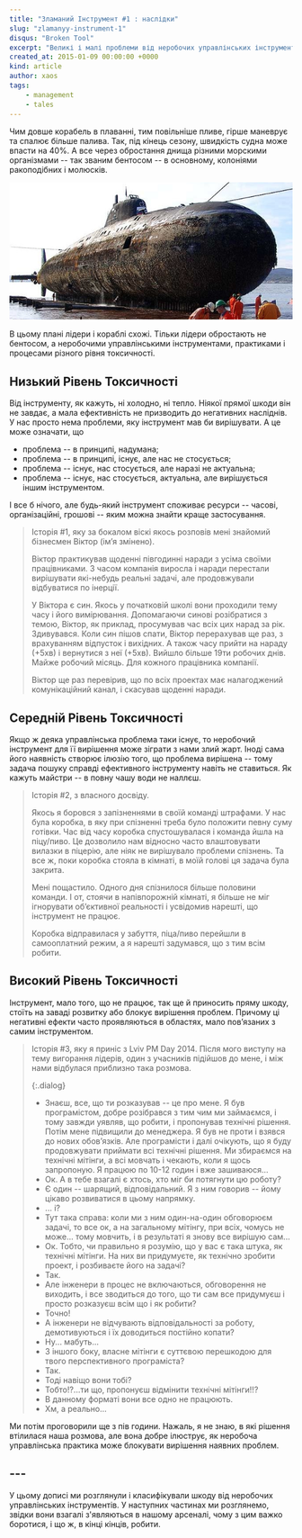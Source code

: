 ```yaml
---
title: "Зламаний Інструмент #1 : наслідки"
slug: "zlamanyy-instrument-1"
disqus: "Broken Tool"
excerpt: "Великі і малі проблеми від неробочих управлінських інструментів"
created_at: 2015-01-09 00:00:00 +0000
kind: article
author: xaos
tags:
    - management
    - tales
---
```


Чим довше корабель в плаванні, тим повільніше пливе, гірше маневрує та спалює більше палива.  Так, під кінець сезону, швидкість судна може впасти на 40%.  А все через обростання днища різними морскими організмами -- так званим бентосом -- в основному, колоніями ракоподібних і молюсків.

![Підводний човен обріс морскими організмами](/assets/img/SubmarineBioFouled.jpg)

В цьому плані лідери і кораблі схожі.  Тільки лідери обростають не бентосом, а неробочими управлінськими інструментами, практиками і процесами різного рівня токсичності.

Низький Рівень Токсичності
--------------------------

Від інструменту, як кажуть, ні холодно, ні тепло.  Ніякої прямої шкоди він не завдає, а мала ефективність не призводить до негативних насліднів.  У нас просто нема проблеми, яку інструмент мав би вирішувати.  А це може означати, що

- проблема -- в принципі, надумана;
- проблема -- в принципі, існує, але нас не стосується;
- проблема -- існує, нас стосується, але наразі не актуальна;
- проблема -- існує, нас стосується, актуальна, але вирішується іншим інструментом.

І все б нічого, але будь-який інструмент споживає ресурси -- часові, організаційні, грошові -- яким можна знайти краще застосування.

> Історія #1, яку за бокалом віскі якось розповів мені знайомий бізнесмен Віктор (ім’я змінено).
>
> Віктор практикував щоденні півгодинні наради з усіма своїми працівниками.  З часом компанія виросла і наради перестали вирішувати які-небудь реальні задачі, але продовжували відбуватися по інерції.
>
> У Віктора є син.  Якось у початковій школі вони проходили тему часу і його вимірювання.  Допомагаючи синові розібратися з темою, Віктор, як приклад, просумував час всіх цих нарад за рік.  Здивувався. Коли син пішов спати, Віктор перерахував ще раз, з врахуванням відпусток і вихідних. А також часу прийти на нараду (+5хв) і вернутися з неї (+5хв).  Вийшло більше 19ти робочих днів. Майже робочий місяць.  Для кожного працівника компанії.
>
> Віктор ще раз перевірив, що по всіх проектах має налагоджений комунікаційний канал, і скасував щоденні наради.  

Середній Рівень Токсичності
---------------------------

Якщо ж деяка управлінська проблема таки існує, то неробочий інструмент для її вирішення може зіграти з нами злий жарт.  Іноді сама його наявність створює ілюзію того, що проблема вирішена -- тому задача пошуку справді ефективного інструменту навіть не ставиться.  Як кажуть майстри -- в повну чашу води не наллєш.

> Історія #2, з власного досвіду.
>
> Якось я боровся з запізненнями в своїй команді штрафами.  У нас була коробка, в яку при спізненні треба було положити певну суму готівки.  Час від часу коробка спустошувалася і команда йшла на піцу/пиво. Це дозволило нам відносно часто влаштовувати вилазки в піцерію, але ніяк не вирішувало проблеми спізнень.  Та все ж, поки коробка стояла в кімнаті, в моїй голові ця задача була закрита.
>
> Мені пощастило.  Одного дня спізнилося більше половини команди.  І от, стоячи в напівпорожній кімнаті, я більше не міг ігнорувати об’єктивної реальності і усвідомив нарешті, що інструмент не працює.
>
> Коробка відправилася у забуття, піца/пиво перейшли в самооплатний режим, а я нарешті задумався, що з тим всім робити.

Високий Рівень Токсичності
--------------------------

Інструмент, мало того, що не працює, так ще й приносить пряму шкоду, стоїть на заваді розвитку або блокує вирішення проблем.  Причому ці негативні ефекти часто проявляються в областях, мало пов’язаних з самим інструментом.

> Історія #3, яку я приніс з Lviv PM Day 2014.  Після мого виступу на тему вигорання лідерів, один з учасників підійшов до мене, і між нами відбулася приблизно така розмова.
> 
> {:.dialog}
> - Знаєш, все, що ти розказував -- це про мене.  Я був програмістом, добре розібрався з тим чим ми займаємся, і тому завжди уявляв, що робити, і пропонував технічні рішення.  Потім мене підвищили до менеджера.  Я був не проти і взявся до нових обов’язків.  Але програмісти і далі очікують, що я буду продовжувати приймати всі технічні рішення.  Ми збираємся на технічні мітінги, а всі мовчать і чекають, коли я щось запропоную.  Я працюю по 10-12 годин і вже зашиваюся...
> - Ок.  А в тебе взагалі є хтось, хто міг би потягнути цю роботу?
> - Є один -- шарящий, відповідальний.  Я з ним говорив -- йому цікаво розвиватися в цьому напрямку.
> - ... і?
> - Тут така справа: коли ми з ним один-на-один обговорюєм задачі, то все ок, а на загальному мітінгу, при всіх, чомусь не може... тому мовчить, і в результаті я знову все вирішую сам...
> - Ок.  Тобто, чи правильно я розумію, що у вас є така штука, як технічні мітінги. На них ви придумуєте, як технічно зробити проект, і розбиваєте його на задачі?
> - Так.
> - Але інженери в процес не включаються, обговорення не виходить, і все зводиться до того, що ти сам все придумуєш і просто розказуєш всім що і як робити?
> - Точно!
> - А інженери не відчувають відповідальності за роботу, демотивуються і їх доводиться постійно копати?
> - Ну... мабуть...
> - З іншого боку, власне мітінги є суттєвою перешкодою для твого перспективного програміста? 
> - Так.
> - Тоді навіщо вони тобі?
> - Тобто!?...ти що, пропонуєш відмінити технічні мітінги!!?
> - В данному форматі вони все одно не працюють.
> - Хм, а реально...

Ми потім проговорили ще з пів години.  Нажаль, я не знаю, в які рішення втілилася наша розмова, але вона добре ілюструє, як неробоча управлінська практика може блокувати вирішення наявних проблем.

## ---

У цьому дописі ми розглянули і класифікували шкоду від неробочих управлінських інструментів.  У наступних частинах ми розглянемо, звідки вони взагалі з'являються в нашому арсеналі, чому з цим важко боротися, і що ж, в кінці кінців, робити. 
